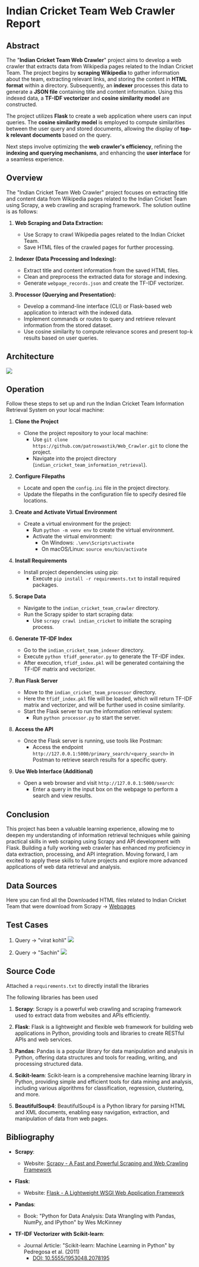 # Indian Cricket Team Web Crawler Report

## Abstract

<!-- Provide a concise summary of your project's development, objectives, and next steps. -->

The "**Indian Cricket Team Web Crawler**" project aims to develop a web crawler that extracts data from Wikipedia pages related to the Indian Cricket Team. The project begins by **scraping Wikipedia** to gather information about the team, extracting relevant links, and storing the content in **HTML format** within a directory. Subsequently, an **indexer** processes this data to generate a **JSON file** containing title and content information. Using this indexed data, a **TF-IDF vectorizer** and **cosine similarity model** are constructed.

The project utilizes **Flask** to create a web application where users can input queries. The **cosine similarity model** is employed to compute similarities between the user query and stored documents, allowing the display of **top-k relevant documents** based on the query.

Next steps involve optimizing the **web crawler's efficiency**, refining the **indexing and querying mechanisms**, and enhancing the **user interface** for a seamless experience.

## Overview
<!-- Describe the solution outline, relevant literature, and the proposed system in detail. -->

The "Indian Cricket Team Web Crawler" project focuses on extracting title and content data from Wikipedia pages related to the Indian Cricket Team using Scrapy, a web crawling and scraping framework. The solution outline is as follows:

1. **Web Scraping and Data Extraction:**
   - Use Scrapy to crawl Wikipedia pages related to the Indian Cricket Team.
   - Save HTML files of the crawled pages for further processing.

2. **Indexer (Data Processing and Indexing):**
   - Extract title and content information from the saved HTML files.
   - Clean and preprocess the extracted data for storage and indexing.
   - Generate `webpage_records.json` and create the TF-IDF vectorizer.

3. **Processor (Querying and Presentation):**
   - Develop a command-line interface (CLI) or Flask-based web application to interact with the indexed data.
   - Implement commands or routes to query and retrieve relevant information from the stored dataset.
   - Use cosine similarity to compute relevance scores and present top-k results based on user queries.


<!-- ## Design -->

<!-- Explain the system capabilities, interactions, and integration aspects. -->

## Architecture

<!-- Outline the software components, interfaces, and implementation details of the system architecture. -->
![](https://github.com/patroswastik/Web_Crawler/blob/main/Images/Diagram.JPG)


## Operation

<!-- Detail the software commands, inputs required, and installation instructions. -->

Follow these steps to set up and run the Indian Cricket Team Information Retrieval System on your local machine:

1. **Clone the Project**
   - Clone the project repository to your local machine:
     - Use `git clone https://github.com/patroswastik/Web_Crawler.git` to clone the project.
     - Navigate into the project directory (`indian_cricket_team_information_retrieval`).

2. **Configure Filepaths**
   - Locate and open the `config.ini` file in the project directory.
   - Update the filepaths in the configuration file to specify desired file locations.

3. **Create and Activate Virtual Environment**
   - Create a virtual environment for the project:
     - Run `python -m venv env` to create the virtual environment.
     - Activate the virtual environment:
       - On Windows: `.\env\Scripts\activate`
       - On macOS/Linux: `source env/bin/activate`

4. **Install Requirements**
   - Install project dependencies using pip:
     - Execute `pip install -r requirements.txt` to install required packages.

5. **Scrape Data**
   - Navigate to the `indian_cricket_team_crawler` directory.
   - Run the Scrapy spider to start scraping data:
     - Use `scrapy crawl indian_cricket` to initiate the scraping process.

6. **Generate TF-IDF Index**
   - Go to the `indian_cricket_team_indexer` directory.
   - Execute `python tfidf_generator.py` to generate the TF-IDF index.
   - After execution, `tfidf_index.pkl` will be generated containing the TF-IDF matrix and vectorizer.

7. **Run Flask Server**
   - Move to the `indian_cricket_team_processor` directory.
   - Here the `tfidf_index.pkl` file will be loaded, which will return TF-IDF matrix and vectorizer, and will be further used in cosine similarity.
   - Start the Flask server to run the information retrieval system:
     - Run `python processor.py` to start the server.

8. **Access the API**
   - Once the Flask server is running, use tools like Postman:
     - Access the endpoint `http://127.0.0.1:5000/primary_search/<query_search>` in Postman to retrieve search results for a specific query.

9. **Use Web Interface (Additional)**
   - Open a web browser and visit `http://127.0.0.1:5000/search`:
     - Enter a query in the input box on the webpage to perform a search and view results.


## Conclusion

<!-- Summarize the results of the project, including successes, failures, outputs, and any caveats or cautions. -->

This project has been a valuable learning experience, allowing me to deepen my understanding of information retrieval techniques while gaining practical skills in web scraping using Scrapy and API development with Flask. Building a fully working web crawler has enhanced my proficiency in data extraction, processing, and API integration. Moving forward, I am excited to apply these skills to future projects and explore more advanced applications of web data retrieval and analysis.


## Data Sources

Here you can find all the Downloaded HTML files related to Indian Cricket Team that were download from Scrapy -> [Webpages](generated_files/webpages)

<!-- Provide links, downloads, or access information for any data sources used in the project. -->

## Test Cases

1. Query -> "virat kohli"
![](https://github.com/patroswastik/Web_Crawler/blob/main/Images/viratkohli.JPG)

1. Query -> "Sachin"
![](https://github.com/patroswastik/Web_Crawler/blob/main/Images/Sachin.JPG)

## Source Code

<!-- Include source code listings, documentation, and dependencies (open-source libraries or frameworks). -->
Attached a `requirements.txt` to directly install the libraries

The following libraries has been used
1. **Scrapy**: Scrapy is a powerful web crawling and scraping framework used to extract data from websites and APIs efficiently.

1. **Flask**: Flask is a lightweight and flexible web framework for building web applications in Python, providing tools and libraries to create RESTful APIs and web services.

1. **Pandas**: Pandas is a popular library for data manipulation and analysis in Python, offering data structures and tools for reading, writing, and processing structured data.

1. **Scikit-learn**: Scikit-learn is a comprehensive machine learning library in Python, providing simple and efficient tools for data mining and analysis, including various algorithms for classification, regression, clustering, and more.

1. **BeautifulSoup4**: BeautifulSoup4 is a Python library for parsing HTML and XML documents, enabling easy navigation, extraction, and manipulation of data from web pages.


## Bibliography

- **Scrapy**: 
  - Website: [Scrapy - A Fast and Powerful Scraping and Web Crawling Framework](https://scrapy.org/)

- **Flask**: 
  - Website: [Flask - A Lightweight WSGI Web Application Framework](https://flask.palletsprojects.com/)

- **Pandas**: 
  - Book: "Python for Data Analysis: Data Wrangling with Pandas, NumPy, and IPython" by Wes McKinney

- **TF-IDF Vectorizer with Scikit-learn**: 
  - Journal Article: "Scikit-learn: Machine Learning in Python" by Pedregosa et al. (2011)
    - [DOI: 10.5555/1953048.2078195](https://doi.org/10.5555/1953048.2078195)

